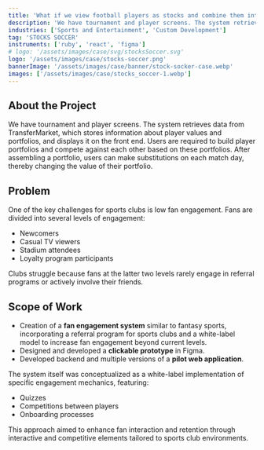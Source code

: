 ```yaml
---
title: 'What if we view football players as stocks and combine them into portfolios?'
description: 'We have tournament and player screens. The system retrieves data from TransferMarket, which stores information about player values and portfolios, and displays it on the front end.'
industries: ['Sports and Entertainment', 'Custom Development']
tag: 'STOCKS SOCCER'
instruments: ['ruby', 'react', 'figma']
# logo: '/assets/images/case/svg/stocksSoccer.svg'
logo: '/assets/images/case/stocks-soccer.png'
bannerImage: '/assets/images/case/banner/stock-socker-case.webp'
images: ['/assets/images/case/stocks_soccer-1.webp']
---
```


## About the Project

We have tournament and player screens. The system retrieves data from TransferMarket, which stores information about player values and portfolios, and displays it on the front end. Users are required to build player portfolios and compete against each other based on these portfolios. After assembling a portfolio, users can make substitutions on each match day, thereby changing the value of their portfolio.

## Problem

One of the key challenges for sports clubs is low fan engagement. Fans are divided into several levels of engagement:

- Newcomers
- Casual TV viewers
- Stadium attendees
- Loyalty program participants

Clubs struggle because fans at the latter two levels rarely engage in referral programs or actively involve their friends.

## Scope of Work

- Creation of a <strong>fan engagement system</strong> similar to fantasy sports, incorporating a referral program for sports clubs and a white-label model to increase fan engagement beyond current levels.
- Designed and developed a <strong>clickable prototype</strong> in Figma.
- Developed backend and multiple versions of a <strong>pilot web application</strong>.

<p>The system itself was conceptualized as a white-label implementation of specific engagement mechanics, featuring:</p>

- Quizzes
- Competitions between players
- Onboarding processes

<p>This approach aimed to enhance fan interaction and retention through interactive and competitive elements tailored to sports club environments.</p>
